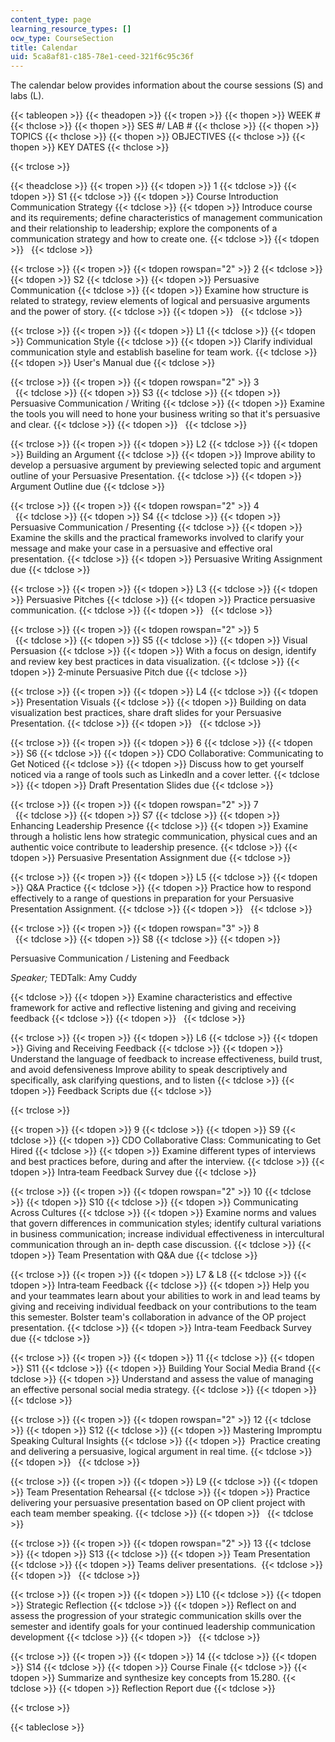 ```yaml
---
content_type: page
learning_resource_types: []
ocw_type: CourseSection
title: Calendar
uid: 5ca8af81-c185-78e1-ceed-321f6c95c36f
---
```


The calendar below provides information about the course sessions (S) and labs (L).

{{< tableopen >}}
{{< theadopen >}}
{{< tropen >}}
{{< thopen >}}
WEEK #
{{< thclose >}}
{{< thopen >}}
SES #/ LAB #
{{< thclose >}}
{{< thopen >}}
TOPICS
{{< thclose >}}
{{< thopen >}}
OBJECTIVES
{{< thclose >}}
{{< thopen >}}
KEY DATES
{{< thclose >}}

{{< trclose >}}

{{< theadclose >}}
{{< tropen >}}
{{< tdopen >}}
1
{{< tdclose >}}
{{< tdopen >}}
S1
{{< tdclose >}}
{{< tdopen >}}
Course Introduction Communication Strategy
{{< tdclose >}}
{{< tdopen >}}
Introduce course and its requirements; define characteristics of management communication and their relationship to leadership; explore the components of a communication strategy and how to create one.
{{< tdclose >}}
{{< tdopen >}}
 
{{< tdclose >}}

{{< trclose >}}
{{< tropen >}}
{{< tdopen rowspan="2" >}}
2
{{< tdclose >}}
{{< tdopen >}}
S2
{{< tdclose >}}
{{< tdopen >}}
Persuasive Communication
{{< tdclose >}}
{{< tdopen >}}
Examine how structure is related to strategy, review elements of logical and persuasive arguments and the power of story.
{{< tdclose >}}
{{< tdopen >}}
 
{{< tdclose >}}

{{< trclose >}}
{{< tropen >}}
{{< tdopen >}}
L1
{{< tdclose >}}
{{< tdopen >}}
Communication Style
{{< tdclose >}}
{{< tdopen >}}
Clarify individual communication style and establish baseline for team work.
{{< tdclose >}}
{{< tdopen >}}
User's Manual due
{{< tdclose >}}

{{< trclose >}}
{{< tropen >}}
{{< tdopen rowspan="2" >}}
3  
 
{{< tdclose >}}
{{< tdopen >}}
S3
{{< tdclose >}}
{{< tdopen >}}
Persuasive Communication / Writing
{{< tdclose >}}
{{< tdopen >}}
Examine the tools you will need to hone your business writing so that it's persuasive and clear.
{{< tdclose >}}
{{< tdopen >}}
 
{{< tdclose >}}

{{< trclose >}}
{{< tropen >}}
{{< tdopen >}}
L2
{{< tdclose >}}
{{< tdopen >}}
Building an Argument
{{< tdclose >}}
{{< tdopen >}}
Improve ability to develop a persuasive argument by previewing selected topic and argument outline of your Persuasive Presentation.
{{< tdclose >}}
{{< tdopen >}}
Argument Outline due
{{< tdclose >}}

{{< trclose >}}
{{< tropen >}}
{{< tdopen rowspan="2" >}}
4  
 
{{< tdclose >}}
{{< tdopen >}}
S4
{{< tdclose >}}
{{< tdopen >}}
Persuasive Communication / Presenting
{{< tdclose >}}
{{< tdopen >}}
Examine the skills and the practical frameworks involved to clarify your message and make your case in a persuasive and effective oral presentation.
{{< tdclose >}}
{{< tdopen >}}
Persuasive Writing Assignment due
{{< tdclose >}}

{{< trclose >}}
{{< tropen >}}
{{< tdopen >}}
L3
{{< tdclose >}}
{{< tdopen >}}
Persuasive Pitches
{{< tdclose >}}
{{< tdopen >}}
Practice persuasive communication.
{{< tdclose >}}
{{< tdopen >}}
 
{{< tdclose >}}

{{< trclose >}}
{{< tropen >}}
{{< tdopen rowspan="2" >}}
5  
 
{{< tdclose >}}
{{< tdopen >}}
S5
{{< tdclose >}}
{{< tdopen >}}
Visual Persuasion
{{< tdclose >}}
{{< tdopen >}}
With a focus on design, identify and review key best practices in data visualization.
{{< tdclose >}}
{{< tdopen >}}
2‐minute Persuasive Pitch due
{{< tdclose >}}

{{< trclose >}}
{{< tropen >}}
{{< tdopen >}}
L4
{{< tdclose >}}
{{< tdopen >}}
Presentation Visuals
{{< tdclose >}}
{{< tdopen >}}
Building on data visualization best practices, share draft slides for your Persuasive Presentation.
{{< tdclose >}}
{{< tdopen >}}
 
{{< tdclose >}}

{{< trclose >}}
{{< tropen >}}
{{< tdopen >}}
6
{{< tdclose >}}
{{< tdopen >}}
S6
{{< tdclose >}}
{{< tdopen >}}
CDO Collaborative: Communicating to Get Noticed
{{< tdclose >}}
{{< tdopen >}}
Discuss how to get yourself noticed via a range of tools such as LinkedIn and a cover letter.
{{< tdclose >}}
{{< tdopen >}}
Draft Presentation Slides due
{{< tdclose >}}

{{< trclose >}}
{{< tropen >}}
{{< tdopen rowspan="2" >}}
7  
 
{{< tdclose >}}
{{< tdopen >}}
S7
{{< tdclose >}}
{{< tdopen >}}
Enhancing Leadership Presence
{{< tdclose >}}
{{< tdopen >}}
Examine through a holistic lens how strategic communication, physical cues and an authentic voice contribute to leadership presence.
{{< tdclose >}}
{{< tdopen >}}
Persuasive Presentation Assignment due
{{< tdclose >}}

{{< trclose >}}
{{< tropen >}}
{{< tdopen >}}
L5
{{< tdclose >}}
{{< tdopen >}}
Q&A Practice
{{< tdclose >}}
{{< tdopen >}}
Practice how to respond effectively to a range of questions in preparation for your Persuasive Presentation Assignment.
{{< tdclose >}}
{{< tdopen >}}
 
{{< tdclose >}}

{{< trclose >}}
{{< tropen >}}
{{< tdopen rowspan="3" >}}
8  
 
{{< tdclose >}}
{{< tdopen >}}
S8
{{< tdclose >}}
{{< tdopen >}}


Persuasive Communication / Listening and Feedback

_Speaker;_ TEDTalk: Amy Cuddy


{{< tdclose >}}
{{< tdopen >}}
Examine characteristics and effective framework for active and reflective listening and giving and receiving feedback
{{< tdclose >}}
{{< tdopen >}}
 
{{< tdclose >}}

{{< trclose >}}
{{< tropen >}}
{{< tdopen >}}
L6
{{< tdclose >}}
{{< tdopen >}}
Giving and Receiving Feedback
{{< tdclose >}}
{{< tdopen >}}
Understand the language of feedback to increase effectiveness, build trust, and avoid defensiveness Improve ability to speak descriptively and specifically, ask clarifying questions, and to listen
{{< tdclose >}}
{{< tdopen >}}
Feedback Scripts due
{{< tdclose >}}

{{< trclose >}}

{{< tropen >}}
{{< tdopen >}}
9
{{< tdclose >}}
{{< tdopen >}}
S9
{{< tdclose >}}
{{< tdopen >}}
CDO Collaborative Class: Communicating to Get Hired
{{< tdclose >}}
{{< tdopen >}}
Examine different types of interviews and best practices before, during and after the interview.
{{< tdclose >}}
{{< tdopen >}}
Intra‐team Feedback Survey due
{{< tdclose >}}

{{< trclose >}}
{{< tropen >}}
{{< tdopen rowspan="2" >}}
10
{{< tdclose >}}
{{< tdopen >}}
S10
{{< tdclose >}}
{{< tdopen >}}
Communicating Across Cultures
{{< tdclose >}}
{{< tdopen >}}
Examine norms and values that govern differences in communication styles; identify cultural variations in business communication; increase individual effectiveness in intercultural communication through an in‐ depth case discussion.
{{< tdclose >}}
{{< tdopen >}}
Team Presentation with Q&A due
{{< tdclose >}}

{{< trclose >}}
{{< tropen >}}
{{< tdopen >}}
L7 & L8
{{< tdclose >}}
{{< tdopen >}}
Intra‐team Feedback
{{< tdclose >}}
{{< tdopen >}}
Help you and your teammates learn about your abilities to work in and lead teams by giving and receiving individual feedback on your contributions to the team this semester. Bolster team's collaboration in advance of the OP project presentation.
{{< tdclose >}}
{{< tdopen >}}
Intra-team Feedback Survey due
{{< tdclose >}}

{{< trclose >}}
{{< tropen >}}
{{< tdopen >}}
11
{{< tdclose >}}
{{< tdopen >}}
S11
{{< tdclose >}}
{{< tdopen >}}
Building Your Social Media Brand
{{< tdclose >}}
{{< tdopen >}}
Understand and assess the value of managing an effective personal social media strategy.
{{< tdclose >}}
{{< tdopen >}}
 
{{< tdclose >}}

{{< trclose >}}
{{< tropen >}}
{{< tdopen rowspan="2" >}}
12
{{< tdclose >}}
{{< tdopen >}}
S12
{{< tdclose >}}
{{< tdopen >}}
Mastering Impromptu Speaking Cultural Insights
{{< tdclose >}}
{{< tdopen >}}
 Practice creating and delivering a persuasive, logical argument in real time.
{{< tdclose >}}
{{< tdopen >}}
 
{{< tdclose >}}

{{< trclose >}}
{{< tropen >}}
{{< tdopen >}}
L9
{{< tdclose >}}
{{< tdopen >}}
Team Presentation Rehearsal
{{< tdclose >}}
{{< tdopen >}}
Practice delivering your persuasive presentation based on OP client project with each team member speaking.
{{< tdclose >}}
{{< tdopen >}}
 
{{< tdclose >}}

{{< trclose >}}
{{< tropen >}}
{{< tdopen rowspan="2" >}}
13
{{< tdclose >}}
{{< tdopen >}}
S13
{{< tdclose >}}
{{< tdopen >}}
Team Presentation
{{< tdclose >}}
{{< tdopen >}}
Teams deliver presentations. 
{{< tdclose >}}
{{< tdopen >}}
 
{{< tdclose >}}

{{< trclose >}}
{{< tropen >}}
{{< tdopen >}}
L10
{{< tdclose >}}
{{< tdopen >}}
Strategic Reflection
{{< tdclose >}}
{{< tdopen >}}
Reflect on and assess the progression of your strategic communication skills over the semester and identify goals for your continued leadership communication development
{{< tdclose >}}
{{< tdopen >}}
 
{{< tdclose >}}

{{< trclose >}}
{{< tropen >}}
{{< tdopen >}}
14
{{< tdclose >}}
{{< tdopen >}}
S14
{{< tdclose >}}
{{< tdopen >}}
Course Finale
{{< tdclose >}}
{{< tdopen >}}
Summarize and synthesize key concepts from 15.280.
{{< tdclose >}}
{{< tdopen >}}
Reflection Report due
{{< tdclose >}}

{{< trclose >}}

{{< tableclose >}}